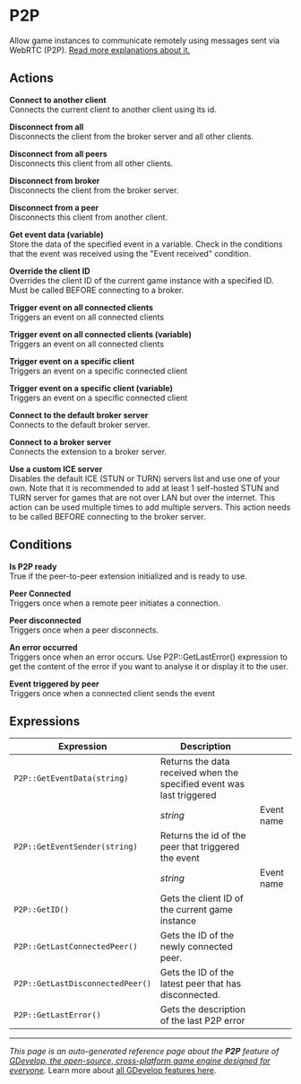 # P2P

Allow game instances to communicate remotely using messages sent via WebRTC (P2P). [Read more explanations about it.](https://wiki.gdevelop.io/gdevelop5/all-features/p2p)

## Actions

**Connect to another client**  
Connects the current client to another client using its id.

**Disconnect from all**  
Disconnects the client from the broker server and all other clients.

**Disconnect from all peers**  
Disconnects this client from all other clients.

**Disconnect from broker**  
Disconnects the client from the broker server.

**Disconnect from a peer**  
Disconnects this client from another client.

**Get event data (variable)**  
Store the data of the specified event in a variable. Check in the conditions that the event was received using the "Event received" condition.

**Override the client ID**  
Overrides the client ID of the current game instance with a specified ID. Must be called BEFORE connecting to a broker.

**Trigger event on all connected clients**  
Triggers an event on all connected clients

**Trigger event on all connected clients (variable)**  
Triggers an event on all connected clients

**Trigger event on a specific client**  
Triggers an event on a specific connected client

**Trigger event on a specific client (variable)**  
Triggers an event on a specific connected client

**Connect to the default broker server**  
Connects to the default broker server.

**Connect to a broker server**  
Connects the extension to a broker server.

**Use a custom ICE server**  
Disables the default ICE (STUN or TURN) servers list and use one of your own. Note that it is recommended to add at least 1 self-hosted STUN and TURN server for games that are not over LAN but over the internet. This action can be used multiple times to add multiple servers. This action needs to be called BEFORE connecting to the broker server.

## Conditions

**Is P2P ready**  
True if the peer-to-peer extension initialized and is ready to use.

**Peer Connected**  
Triggers once when a remote peer initiates a connection.

**Peer disconnected**  
Triggers once when a peer disconnects.

**An error occurred**  
Triggers once when an error occurs. Use P2P::GetLastError() expression to get the content of the error if you want to analyse it or display it to the user.

**Event triggered by peer**  
Triggers once when a connected client sends the event

## Expressions

| Expression | Description |  |
|-----|-----|-----|
| `P2P::GetEventData(string)` | Returns the data received when the specified event was last triggered ||
| | _string_ | Event name |
| `P2P::GetEventSender(string)` | Returns the id of the peer that triggered the event ||
| | _string_ | Event name |
| `P2P::GetID()` | Gets the client ID of the current game instance ||
| `P2P::GetLastConnectedPeer()` | Gets the ID of the newly connected peer. ||
| `P2P::GetLastDisconnectedPeer()` | Gets the ID of the latest peer that has disconnected. ||
| `P2P::GetLastError()` | Gets the description of the last P2P error ||

---
*This page is an auto-generated reference page about the **P2P** feature of [GDevelop, the open-source, cross-platform game engine designed for everyone](https://gdevelop.io/).* Learn more about [all GDevelop features here](/gdevelop5/all-features).